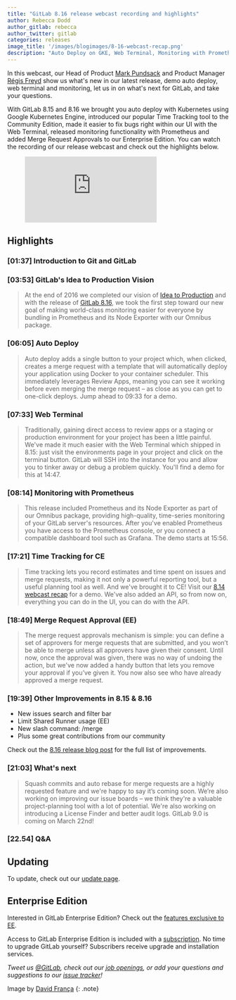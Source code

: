 ```yaml
---
title: "GitLab 8.16 release webcast recording and highlights"
author: Rebecca Dodd
author_gitlab: rebecca
author_twitter: gitlab
categories: releases
image_title: '/images/blogimages/8-16-webcast-recap.png'
description: "Auto Deploy on GKE, Web Terminal, Monitoring with Prometheus Plus Time Tracking Comes to CE!"
---
```


In this webcast, our Head of Product [Mark Pundsack](https://gitlab.com/markpundsack) and Product Manager [Régis Freyd](https://gitlab.com/regisf) show us what's new in our latest release, demo auto deploy, web terminal and monitoring, let us in on what's next for GitLab, and take your questions.

<!-- more -->

With GitLab 8.15 and 8.16 we brought you auto deploy with Kubernetes using Google Kubernetes Engine, introduced our popular Time Tracking tool to the Community Edition, made it easier to fix bugs right within our UI with the Web Terminal, released monitoring functionality with Prometheus and added Merge Request Approvals to our Enterprise Edition. You can watch the recording of our release webcast and check out the highlights below.

<figure class="video_container">
<iframe src="https://www.youtube.com/embed/iYPhXm8RlxI" frameborder="0" allowfullscreen="true"> </iframe>
</figure>

## Highlights

### [01:37] Introduction to Git and GitLab
### [03:53] GitLab's Idea to Production Vision

> At the end of 2016 we completed our vision of [Idea to Production](https://gitlab.highspot.com/spots/615dd7e3911d70c4887812a7) and with the release of [GitLab 8.16](/releases/2017/01/22/gitlab-8-16-released/), we took the first step toward our new goal of making world-class monitoring easier for everyone by bundling in Prometheus and its Node Exporter with our Omnibus package.

### [06:05] Auto Deploy

> Auto deploy adds a single button to your project which, when clicked, creates a merge request with a template that will automatically deploy your application using Docker to your container scheduler. This immediately leverages Review Apps, meaning you can see it working before even merging the merge request – as close as you can get to one-click deploys. Jump ahead to 09:33 for a demo.

### [07:33] Web Terminal

>Traditionally, gaining direct access to review apps or a staging or production environment for your project has been a little painful. We've made it much easier with the Web Terminal which shipped in 8.15: just visit the environments page in your project and click on the terminal button. GitLab will SSH into the instance for you and allow you to tinker away or debug a problem quickly. You'll find a demo for this at 14:47.

### [08:14] Monitoring with Prometheus

>This release included Prometheus and its Node Exporter as part of our Omnibus package, providing high-quality, time-series monitoring of your GitLab server's resources. After you've enabled Prometheus you have access to the Prometheus console, or you connect a compatible dashboard tool such as Grafana. The demo starts at 15:56.

### [17:21] Time Tracking for CE

>Time tracking lets you record estimates and time spent on issues and merge requests, making it not only a powerful reporting tool, but a useful planning tool as well. And we've brought it to CE! Visit our [8.14 webcast recap](/releases/2016/12/08/gitlab-8-14-webcast/) for a demo. We've also added an API, so from now on, everything you can do in the UI, you can do with the API.

### [18:49] Merge Request Approval (EE)

>The merge request approvals mechanism is simple: you can define a set of approvers for merge requests that are submitted, and you won’t be able to merge unless all approvers have given their consent. Until now, once the approval was given, there was no way of undoing the action, but we've now added a handy button that lets you remove your approval if you’ve given it. You now also see who have already approved a merge request.

### [19:39] Other Improvements in 8.15 & 8.16

- New issues search and filter bar
- Limit Shared Runner usage (EE)
- New slash command: /merge
- Plus some great contributions from our community

Check out the [8.16 release blog post](/releases/2017/01/22/gitlab-8-16-released/) for the full list of improvements.

### [21:03] What's next

>Squash commits and auto rebase for merge requests are a highly requested feature and we're happy to say it’s coming soon. We’re also working on improving our issue boards – we think they're a valuable project-planning tool with a lot of potential. We're also working on introducing a License Finder and better audit logs. GitLab 9.0 is coming on March 22nd!

### [22.54] Q&A

## Updating

To update, check out our [update page](/update/).

## Enterprise Edition

Interested in GitLab Enterprise Edition? Check out the [features exclusive to
EE](/features/#enterprise).

Access to GitLab Enterprise Edition is included with a [subscription](/pricing/).
No time to upgrade GitLab yourself? Subscribers receive upgrade and installation
services.

_Tweet us [@GitLab](https://twitter.com/gitlab), check out our [job openings](/jobs/), or add your questions and suggestions to our [issue tracker](https://gitlab.com/gitlab-org/gitlab-ce/issues)!_

Image by [David França](https://gitlab.com/dfranca)
{: .note}
